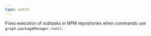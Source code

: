 ```yaml
---
type: patch
---
```


Fixes execution of subtasks in NPM repositories when commands use `graph.packageManager.run()`.
